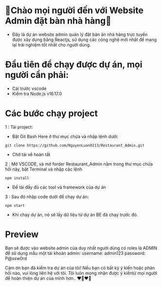 # 💖Chào mọi người đến với Website Admin đặt bàn nhà hàng💖
- Đây là dự án website admin quản lý đặt bàn ăn nhà hàng trực tuyến được xây dựng bằng Reactjs, sử dụng các công nghệ mới nhất để mang lại trải nghiệm tốt nhất cho người dùng. 

# Đầu tiên để chạy được dự án, mọi người cần phải:
- Cài trước vscode
- Kiểm tra Node.js v16.17.0

# Các bước chạy project
1 : Tải project:

- Bật Git Bash Here ở thư mục chứa và nhập lệnh dưới:
```
git clone https://github.com/NguyenLuan0213/Restaurant_Admin.git
```
- Chờ tải về hoàn tất

2 : Mở VSCODE, và mở forder Restaurant_Admin nằm trong thư mục chứa hồi nãy, bật Terminal và nhập các lệnh  
```
npm install 
```
- Để tải đầy đủ các tool và framework của dự án

3 : Sau đó nhập code dưới để chạy dự án:
```
npm start
```

- Khi chạy dự án, nó sẽ lấy dữ liệu từ dự án BE đã chạy trước đó.

# Preview

Bạn sẽ được vào website admin của duy nhất người dùng có roles là ADMIN để sử dụng
mẫu một tài khoản admin: username: admin123  password: P@ssw0rd 

Cảm ơn bạn đã kiểm tra dự án của tôi! Nếu bạn có bất kỳ ý kiến ​​​​hoặc phản hồi nào, vui lòng liên hệ với tôi. Tôi luôn mong nhận được ý kiến ​​từ mọi người để hoàn thiện dự án của mình hơn.. ❤️‍🔥❤️‍🔥




